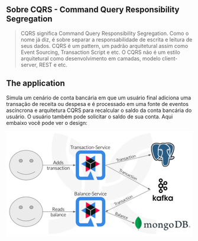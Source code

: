 ## Sobre CQRS - Command Query Responsibility Segregation
> CQRS significa Command Query Responsibility Segregation. Como o nome já diz, é sobre separar a responsabilidade de escrita e leitura de seus dados.
> CQRS é um pattern, um padrão arquitetural assim como Event Sourcing, Transaction Script e etc. O CQRS não é um estilo arquitetural como desenvolvimento em camadas, modelo client-server, REST e etc.

## The application
Simula um cenário de conta bancária em que um usuário final adiciona uma transação de receita ou despesa e é processado em uma fonte de eventos ascíncrona e arquitetura CQRS para recalcular o saldo da conta bancária do usuário. O usuário também pode solicitar o saldo de sua conta. Aqui embaixo você pode ver o design:

![Design](/images/design.png)